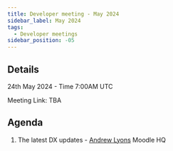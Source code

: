 ```yaml
---
title: Developer meeting - May 2024
sidebar_label: May 2024
tags:
  - Developer meetings
sidebar_position: -05
---
```


## Details

24th May 2024 - Time 7:00AM UTC

Meeting Link: TBA

## Agenda

1. The latest DX updates - [Andrew Lyons](https://moodle.org/user/profile.php?id=268794) Moodle HQ
